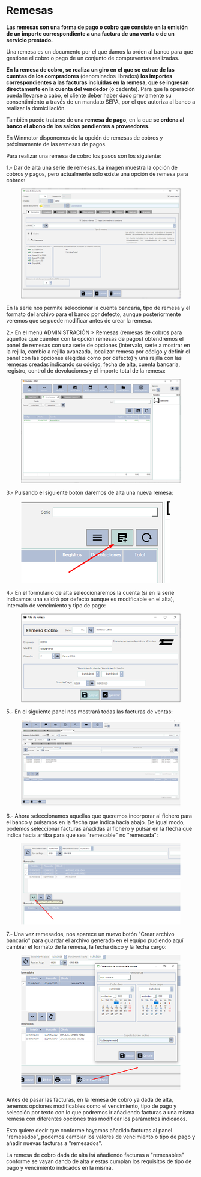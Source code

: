 # Remesas

**Las remesas son una forma de pago o cobro que consiste en la emisión de un importe correspondiente a una factura de una venta o de un servicio prestado.**

Una remesa es un documento por el que damos la orden al banco para que gestione el cobro o pago de un conjunto de compraventas realizadas.

**En la remesa de cobro, se realiza un giro en el que se extrae de las cuentas de los compradores** (denominados librados) **los importes correspondientes a las facturas incluidas en la remesa, que se ingresan directamente en la cuenta del vendedor** (o cedente). Para que la operación pueda llevarse a cabo, el cliente deber haber dado previamente su consentimiento a través de un mandato SEPA, por el que autoriza al banco a realizar la domiciliación.

También puede tratarse de una **remesa de pago**, en la que **se ordena al banco el abono de los saldos pendientes a proveedores**.

En Winmotor disponemos de la opción de remesas de cobros y próximamente de las remesas de pagos.

Para realizar una remesa de cobro los pasos son los siguiente:

1.- Dar de alta una serie de remesas. La imagen muestra la opción de cobros y pagos, pero actualmente sólo existe una opción de remesa para cobros:

<figure><img src="../../.gitbook/assets/imagen (4) (3).png" alt=""><figcaption></figcaption></figure>

En la serie nos permite seleccionar la cuenta bancaria, tipo de remesa y el formato del archivo para el banco por defecto, aunque posteriormente veremos que se puede modificar antes de crear la remesa.

2.- En el menú ADMINISTRACIÓN > Remesas (remesas de cobros para aquellos que cuenten con la opción remesas de pagos) obtendremos el panel de remesas con una serie de opciones (intervalo, serie a mostrar en la rejilla, cambio a rejilla avanzada, localizar remesa por código y definir el panel con las opciones elegidas como por defecto) y una rejilla con las remesas creadas indicando su código, fecha de alta, cuenta bancaria, registro, control de devoluciones y el importe total de la remesa:

<figure><img src="../../.gitbook/assets/imagen (15).png" alt=""><figcaption></figcaption></figure>

3.- Pulsando el siguiente botón daremos de alta una nueva remesa:

<figure><img src="../../.gitbook/assets/imagen (9).png" alt=""><figcaption></figcaption></figure>

4.- En el formulario de alta seleccionaremos la cuenta (si en la serie indicamos una saldrá por defecto aunque es modificable en el alta), intervalo de vencimiento y tipo de pago:

<figure><img src="../../.gitbook/assets/imagen (1) (3) (1).png" alt=""><figcaption></figcaption></figure>

5.- En el siguiente panel nos mostrará todas las facturas de ventas:

<figure><img src="../../.gitbook/assets/imagen (105).png" alt=""><figcaption></figcaption></figure>

6.- Ahora seleccionamos aquellas que queremos incorporar al fichero para el banco y pulsamos en la flecha que indica hacia abajo. De igual modo, podemos seleccionar facturas añadidas al fichero y pulsar en la flecha que indica hacia arriba para que sea "remesable" no "remesada":

<figure><img src="../../.gitbook/assets/imagen (5).png" alt=""><figcaption></figcaption></figure>

7.- Una vez remesados, nos aparece un nuevo botón "Crear archivo bancario" para guardar el archivo generado en el equipo pudiendo aquí cambiar el formato de la remesa, la fecha disco y la fecha cargo:

<figure><img src="../../.gitbook/assets/imagen (6) (1).png" alt=""><figcaption></figcaption></figure>

Antes de pasar las facturas, en la remesa de cobro ya dada de alta, tenemos opciones modificables como el vencimiento, tipo de pago y selección por texto con lo que podremos ir añadiendo facturas a una misma remesa con diferentes opciones tras modificar los parámetros indicados.

Esto quiere decir que conforme hayamos añadido facturas al panel "remesados", podemos cambiar los valores de vencimiento o tipo de pago y añadir nuevas facturas a "remesados".

La remesa de cobro dada de alta irá añadiendo facturas a "remesables" conforme se vayan dando de alta y estas cumplan los requisitos de tipo de pago y vencimiento indicados en la misma.
